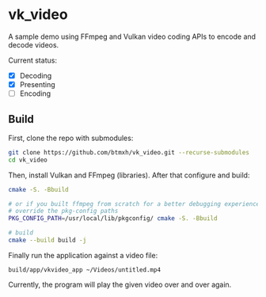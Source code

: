 # vk_video

A sample demo using FFmpeg and Vulkan video coding APIs to encode and decode videos.

Current status:
- [x] Decoding
- [x] Presenting
- [ ] Encoding

## Build

First, clone the repo with submodules:
```sh
git clone https://github.com/btmxh/vk_video.git --recurse-submodules
cd vk_video
```

Then, install Vulkan and FFmpeg (libraries). After that configure and build:
```sh
cmake -S. -Bbuild

# or if you built ffmpeg from scratch for a better debugging experience,
# override the pkg-config paths
PKG_CONFIG_PATH=/usr/local/lib/pkgconfig/ cmake -S. -Bbuild

# build
cmake --build build -j
```

Finally run the application against a video file:
```
build/app/vkvideo_app ~/Videos/untitled.mp4
```

Currently, the program will play the given video over and over again.



